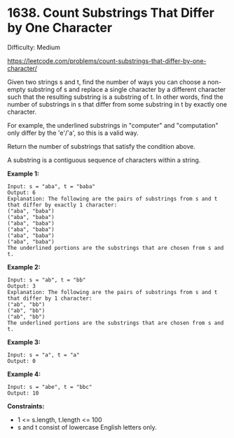 # 1638. Count Substrings That Differ by One Character

Difficulty: Medium

https://leetcode.com/problems/count-substrings-that-differ-by-one-character/

Given two strings s and t, find the number of ways you can choose a non-empty substring of s and replace a single character by a different character such that the resulting substring is a substring of t. In other words, find the number of substrings in s that differ from some substring in t by exactly one character.

For example, the underlined substrings in "computer" and "computation" only differ by the 'e'/'a', so this is a valid way.

Return the number of substrings that satisfy the condition above.

A substring is a contiguous sequence of characters within a string.

**Example 1:**
```
Input: s = "aba", t = "baba"
Output: 6
Explanation: The following are the pairs of substrings from s and t that differ by exactly 1 character:
("aba", "baba")
("aba", "baba")
("aba", "baba")
("aba", "baba")
("aba", "baba")
("aba", "baba")
The underlined portions are the substrings that are chosen from s and t.
```

**Example 2:**
```
Input: s = "ab", t = "bb"
Output: 3
Explanation: The following are the pairs of substrings from s and t that differ by 1 character:
("ab", "bb")
("ab", "bb")
("ab", "bb")
​​​​The underlined portions are the substrings that are chosen from s and t.
```

**Example 3:**
```
Input: s = "a", t = "a"
Output: 0
```

**Example 4:**
```
Input: s = "abe", t = "bbc"
Output: 10
```

**Constraints:**

* 1 <= s.length, t.length <= 100
* s and t consist of lowercase English letters only.
